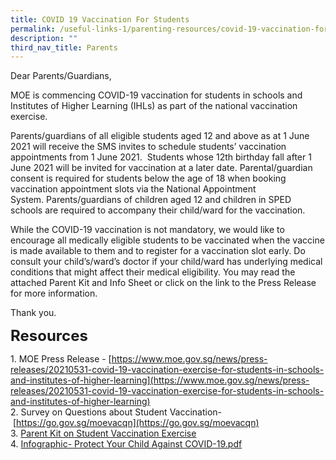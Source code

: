```yaml
---
title: COVID 19 Vaccination For Students
permalink: /useful-links-1/parenting-resources/covid-19-vaccination-for-students/
description: ""
third_nav_title: Parents
---
```


Dear Parents/Guardians,  

MOE is commencing COVID-19 vaccination for students in schools and Institutes of Higher Learning (IHLs) as part of the national vaccination exercise. 

Parents/guardians of all eligible students aged 12 and above as at 1 June 2021 will receive the SMS invites to schedule students’ vaccination appointments from 1 June 2021.  Students whose 12th birthday fall after 1 June 2021 will be invited for vaccination at a later date. Parental/guardian consent is required for students below the age of 18 when booking vaccination appointment slots via the National Appointment System. Parents/guardians of children aged 12 and children in SPED schools are required to accompany their child/ward for the vaccination.

While the COVID-19 vaccination is not mandatory, we would like to encourage all medically eligible students to be vaccinated when the vaccine is made available to them and to register for a vaccination slot early. Do consult your child’s/ward’s doctor if your child/ward has underlying medical conditions that might affect their medical eligibility. You may read the attached Parent Kit and Info Sheet or click on the link to the Press Release for more information.

  

Thank you.

  
**<font size=5>Resources</font>**

  

1. MOE Press Release - [https://www.moe.gov.sg/news/press-releases/20210531-covid-19-vaccination-exercise-for-students-in-schools-and-institutes-of-higher-learning](https://www.moe.gov.sg/news/press-releases/20210531-covid-19-vaccination-exercise-for-students-in-schools-and-institutes-of-higher-learning) <br>
2. Survey on Questions about Student Vaccination- [https://go.gov.sg/moevacqn](https://go.gov.sg/moevacqn)<br>
3. [Parent Kit on Student Vaccination Exercise ](/files/Resource%202%20Parent%20Kit%20on%20Student%20Vaccination%20Exercise.pdf)<br>
4. [Infographic- Protect Your Child Against COVID-19.pdf](/files/Resource%203%20One%20page%20Infographic%20on%20Student%20Vaccination%20Exercise.pdf)